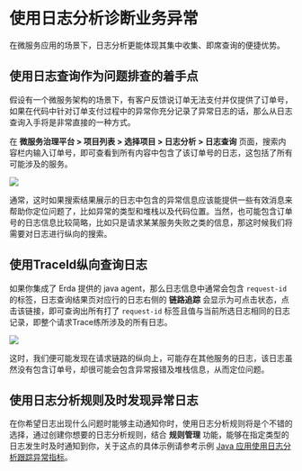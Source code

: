 # 使用日志分析诊断业务异常

在微服务应用的场景下，日志分析更能体现其集中收集、即席查询的便捷优势。

## 使用日志查询作为问题排查的着手点

假设有一个微服务架构的场景下，有客户反馈说订单无法支付并仅提供了订单号，如果在代码中针对订单支付过程中的异常你充分记录了异常日志的话，那么从日志查询入手将是非常直接的一种方式。

在 **微服务治理平台 > 项目列表 > 选择项目 > 日志分析 > 日志查询** 页面，搜索内容栏内输入订单号，即可查看到所有内容中包含了该订单号的日志，这包括了所有可能涉及的服务。

![](https://terminus-paas.oss-cn-hangzhou.aliyuncs.com/paas-doc/2021/08/13/0c9d7be2-ffc2-4351-ae5b-e4075dbb881d.png)

通常，这时如果搜索结果展示的日志中包含的异常信息应该能提供一些有效消息来帮助你定位问题了，比如异常的类型和堆栈以及代码位置。当然，也可能包含订单号的日志信息比较简略，比如只是请求某某服务失败之类的信息，那这时候我们将需要对日志进行纵向的搜索。

## 使用TraceId纵向查询日志

如果你集成了 Erda 提供的 java agent，那么日志信息中通常会包含 `request-id` 的标签，日志查询结果页对应行的日志右侧的 **链路追踪** 会显示为可点击状态，点击该链接，即可查询出所有打了 `request-id` 标签且值与当前所选日志相同的日志记录，即整个请求Trace练所涉及的所有日志。

![](https://terminus-paas.oss-cn-hangzhou.aliyuncs.com/paas-doc/2021/08/13/0dec9bc6-17eb-498c-8915-9ba5a83d49af.png)

这时，我们便可能发现在请求链路的纵向上，可能存在其他服务的日志，该日志虽然没有包含订单号，却很可能会包含异常报错及堆栈信息，从而定位问题。

## 使用日志分析规则及时发现异常日志

在你希望日志出现什么问题时能够主动通知你时，使用日志分析规则将是个不错的选择，通过创建你想要的日志分析规则，结合 **规则管理** 功能，能够在指定类型的日志发生时及时通知到你，关于这点的具体示例请参考示例 [Java 应用使用日志分析跟踪异常指标](../../examples/log/java-log-rule.md)。
